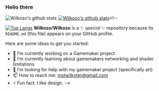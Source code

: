 ### Hello there

![Wilkozo's github stats](https://github-readme-stats.vercel.app/api?username=Wilkozo&show_icons=true&theme=cobalt)
[![Wilkozo's github stats](https://github-readme-stats.vercel.app/api?username=Wilkozo)](https://github.com/Wilkozo/github-readme-stats)<!--

[![Top Langs](https://github-readme-stats.vercel.app/api/top-langs/?username=Wilkozo&layout=compact)](https://github.com/Wilkozo/github-readme-stats)
**Wilkozo/Wilkozo** is a ✨ _special_ ✨ repository because its `README.md` (this file) appears on your GitHub profile.

Here are some ideas to get you started:

- 🔭 I’m currently working on a Gamemaker project
- 🌱 I’m currently learning about gamemakers networking and shader limitations
- 🤔 I’m looking for help with my gamemaker project (specifically art)
- 📫 How to reach me: mstwilkxter@gmail.com
- ⚡ Fun fact: I like design.
-->
